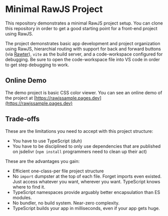 
# Minimal RawJS Project

This repository demonstrates a minimal RawJS project setup. You can clone this repository in order to get a good starting point for a front-end project using RawJS.

The project demonstrates basic app development and project organization using RawJS, hierarchial routing with support for back and forward buttons (via [Rawter](https://github.com/paul-go/rawter)), `vite` as the build server, and a code-workspace configured for debugging. Be sure to open the code-workspace file into VS code in order to get step debugging to work.

## Online Demo

The demo project is basic CSS color viewer. You can see an online demo of the project at
[https://rawjssample.pages.dev](https://rawjssample.pages.dev)

## Trade-offs

These are the limitations you need to accept with this project structure:

- You have to use TypeScript (duh)
- You have to be disciplined to only use dependencies that are published on jsdelivr (`npm install` programmers need to clean up their act)

These are the advantages you gain:

- Efficient one-class-per file project structure
- No `import` dumpster at the top of each file. Forget imports even existed. Just access whatever you want, wherever you want. TypeScript knows where to find it.
- TypeScript namespaces provide arguably better encapsulation than ES modules.
- No bundler, no build system. Near-zero complexity.
- TypeScript builds your app in milliseconds, even if your app gets huge.
